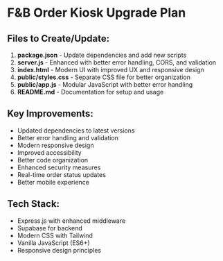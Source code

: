 # F&B Order Kiosk Upgrade Plan

## Files to Create/Update:
1. **package.json** - Update dependencies and add new scripts
2. **server.js** - Enhanced with better error handling, CORS, and validation
3. **index.html** - Modern UI with improved UX and responsive design
4. **public/styles.css** - Separate CSS file for better organization
5. **public/app.js** - Modular JavaScript with better error handling
6. **README.md** - Documentation for setup and usage

## Key Improvements:
- Updated dependencies to latest versions
- Better error handling and validation
- Modern responsive design
- Improved accessibility
- Better code organization
- Enhanced security measures
- Real-time order status updates
- Better mobile experience

## Tech Stack:
- Express.js with enhanced middleware
- Supabase for backend
- Modern CSS with Tailwind
- Vanilla JavaScript (ES6+)
- Responsive design principles